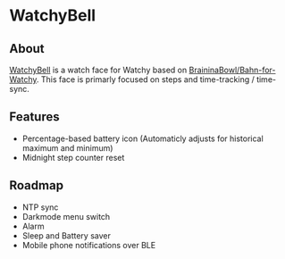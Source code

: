 # WatchyBell

## About

[WatchyBell](https://tomkys144.github.io/WatchyBell/) is a watch face for Watchy based on [BraininaBowl/Bahn-for-Watchy](https://github.com/BraininaBowl/Bahn-for-Watchy). This face is primarly focused on steps and time-tracking / time-sync.

## Features

- Percentage-based battery icon (Automaticly adjusts for historical maximum and minimum)
- Midnight step counter reset

## Roadmap

- NTP sync
- Darkmode menu switch
- Alarm
- Sleep and Battery saver
- Mobile phone notifications over BLE
